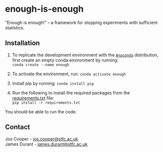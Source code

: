 # enough-is-enough
“Enough is enough!” – a framework for stopping experiments with sufficient statistics.

## Installation
1. To replicate the development environment with the [`Anaconda`](https://www.anaconda.com/products/individual) distribution, first create an empty conda environment by running: <br /> ```conda create --name enough```

2. To activate the environment, run: ```conda activate enough```

3. Install pip by running: ```conda install pip```

4. Run the following to install the required packages from the [requirements.txt](/requirements.txt) file: <br />
   ```pip install -r requirements.txt```

You should be able to run the code.

## Contact
Jos Cooper     - jos.cooper@stfc.ac.uk\
James Durant   - james.durant@stfc.ac.uk
